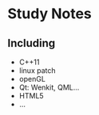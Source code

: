 Study Notes
===========

Including
--------------
* C++11
* linux patch
* openGL
* Qt: Wenkit, QML...
* HTML5
* ...

